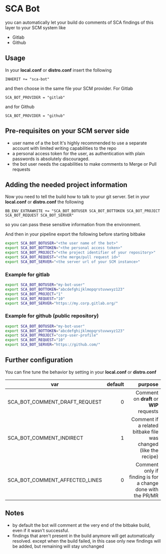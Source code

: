 # SCA Bot

you can automatically let your build do comments of SCA findings of this layer to your SCM system like

- Gitlab
- Github

## Usage

In your **local.conf** or **distro.conf** insert the following

```bitbake
INHERIT += "sca-bot"
```

and then choose in the same file your SCM provider.
For Gitlab

```bitbake
SCA_BOT_PROVIDER = "gitlab"
```

and for Github

```bitbake
SCA_BOT_PROVIDER = "github"
```

## Pre-requisites on your SCM server side

- user name of a the bot
  It's highly recommended to use a separate account with limited writing capabilities to the repo
- a personal access token for the user, as authentication with plain passwords is absolutely discouraged.
- the bot user needs the capabilities to make comments to Merge or Pull requests

## Adding the needed project information

Now you need to tell the build how to talk to your git server.
Set in your **local.conf** or **distro.conf** the following

```bitbake
BB_ENV_EXTRAWHITE += "SCA_BOT_BOTUSER SCA_BOT_BOTTOKEN SCA_BOT_PROJECT SCA_BOT_REQUEST SCA_BOT_SERVER"
```

so you can pass these sensitive information from the environment.

And then in your pipeline export the following before starting bitbake

```sh
export SCA_BOT_BOTUSER="<the user name of the bot>"
export SCA_BOT_BOTTOKEN="<the personal access token>"
export SCA_BOT_PROJECT="<the project identifier of your repository>"
export SCA_BOT_REQUEST="<the merge/pull request id>"
export SCA_BOT_SERVER="<the server url of your SCM instance>"
```

### Example for gitlab

```sh
export SCA_BOT_BOTUSER="my-bot-user"
export SCA_BOT_BOTTOKEN="abcdefghijklmopqrstuvwxyz123"
export SCA_BOT_PROJECT="1"
export SCA_BOT_REQUEST="10"
export SCA_BOT_SERVER="https://my.corp.gitlab.org/"
```

### Example for github (public repository)

```sh
export SCA_BOT_BOTUSER="my-bot-user"
export SCA_BOT_BOTTOKEN="abcdefghijklmopqrstuvwxyz123"
export SCA_BOT_PROJECT="corp-user-profile"
export SCA_BOT_REQUEST="10"
export SCA_BOT_SERVER="https://github.com/"
```

## Further configuration

You can fine tune the behavior by setting in your **local.conf** or **distro.conf**

| var                            | default |                                                         purpose |
| ------------------------------ | ------: | --------------------------------------------------------------: |
| SCA_BOT_COMMENT_DRAFT_REQUEST  |       0 |                        Comment on **draft** or **WIP** requests |
| SCA_BOT_COMMENT_INDIRECT       |       1 | Comment if a related bitbake file was changed (like the recipe) |
| SCA_BOT_COMMENT_AFFECTED_LINES |       0 |     Comment only if finding is for a change done with the PR/MR |

## Notes

- by default the bot will comment at the very end of the bitbake build, even if it wasn't successful.
- findings that aren't present in the build anymore will get automatically resolved.
  except when the build failed, in this case only new findings will be added, but remaining will stay unchanged
